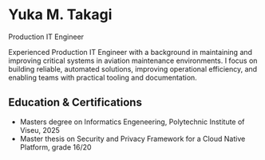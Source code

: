 # Yuka M. Takagi
Production IT Engineer 

Experienced Production IT Engineer with a background in maintaining and improving critical systems in aviation maintenance environments.
I focus on building reliable, automated solutions, improving operational efficiency, and enabling teams with practical tooling and documentation.

## Education & Certifications
- Masters degree on Informatics Engeneering, Polytechnic Institute of Viseu, 2025
- Master thesis on Security and Privacy Framework for a Cloud Native Platform, grade 16/20


